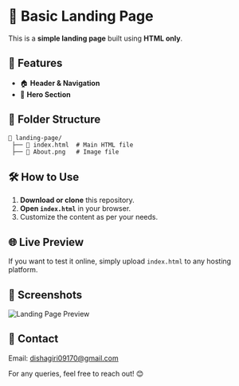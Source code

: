 # 📌 Basic Landing Page

This is a **simple landing page** built using **HTML only**. 

## 📜 Features
- 🏠 **Header & Navigation**
- 🎯 **Hero Section**

## 📂 Folder Structure
```
📁 landing-page/
 ├── 📄 index.html  # Main HTML file
 ├── 📄 About.png   # Image file
```

## 🛠️ How to Use
1. **Download or clone** this repository.
2. **Open `index.html`** in your browser.
3. Customize the content as per your needs.

## 🌐 Live Preview
If you want to test it online, simply upload `index.html` to any hosting platform.

## 📸 Screenshots
![Landing Page Preview](assets/preview.png)

## 📧 Contact
Email: dishagiri09170@gmail.com

For any queries, feel free to reach out! 😊
